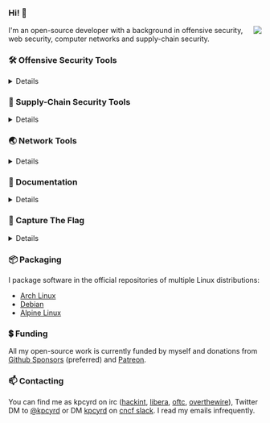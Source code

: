 ### Hi! 👋

<img align="right" src="https://github-readme-stats.vercel.app/api?username=kpcyrd&count_private=true&show_icons=true&theme=chartreuse-dark&include_all_commits=true">

I'm an open-source developer with a background in offensive security, web security, computer networks and supply-chain security.

### 🛠️ Offensive Security Tools

<details>

- [sn0int](https://github.com/kpcyrd/sn0int)
- [authoscope](https://github.com/kpcyrd/authoscope)
- [brchd](https://github.com/kpcyrd/brchd)
- [progpick](https://github.com/kpcyrd/progpick)

</details>

### 🚢 Supply-Chain Security Tools

<details>

- [rebuilderd](https://github.com/kpcyrd/rebuilderd)
- [arch-audit-gtk](https://github.com/kpcyrd/arch-audit-gtk)
- [pacman-bintrans](https://github.com/kpcyrd/pacman-bintrans)
- [ismyarchverifiedyet](https://github.com/kpcyrd/ismyarchverifiedyet)

</details>

### 🌏 Network Tools

<details>

- [sniffglue](https://github.com/kpcyrd/sniffglue)
- [rshijack](https://github.com/kpcyrd/rshijack)
- [acme-redirect](https://github.com/kpcyrd/acme-redirect)
- [burritun](https://github.com/kpcyrd/burritun)

</details>

### 📑 Documentation

<details>

- [vulns.xyz](https://vulns.xyz/)
- [i-probably-didnt-backdoor-this](https://github.com/kpcyrd/i-probably-didnt-backdoor-this)
- [mini-docker-rust](https://github.com/kpcyrd/mini-docker-rust)

</details>

### 🚩 Capture The Flag

<details>

- [c3h2\_ctf](https://twitter.com/c3h2_ctf) member
- [Hackover CTF](https://ctftime.org/ctf/122) crew
- [defcon26-pow](https://github.com/kpcyrd/defcon26-pow)

</details>

### 📦 Packaging

I package software in the official repositories of multiple Linux distributions:

- [Arch Linux](https://www.archlinux.org/packages/?maintainer=kpcyrd)
- [Debian](https://qa.debian.org/developer.php?email=git%40rxv.cc)
- [Alpine Linux](https://pkgs.alpinelinux.org/packages?maintainer=kpcyrd)

### 💲 Funding

All my open-source work is currently funded by myself and donations from [Github Sponsors](https://github.com/sponsors/kpcyrd) (preferred) and [Patreon](https://www.patreon.com/kpcyrd).

### 📫 Contacting

You can find me as kpcyrd on irc ([hackint](https://hackint.org/connect), [libera](https://libera.chat/guides/connect), [oftc](https://www.oftc.net/), [overthewire](https://overthewire.org/information/chat.html)), Twitter DM to [@kpcyrd](https://twitter.com/kpcyrd) or DM [kpcyrd](https://cloud-native.slack.com/messages/kpcyrd/) on [cncf slack](https://slack.cncf.io). I read my emails infrequently.
